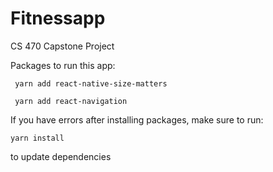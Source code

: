 # Fitnessapp
CS 470 Capstone Project


Packages to run this app:

  	 yarn add react-native-size-matters
  
  	 yarn add react-navigation
  
  
If you have errors after installing packages, make sure to run:

  	yarn install
  
to update dependencies

